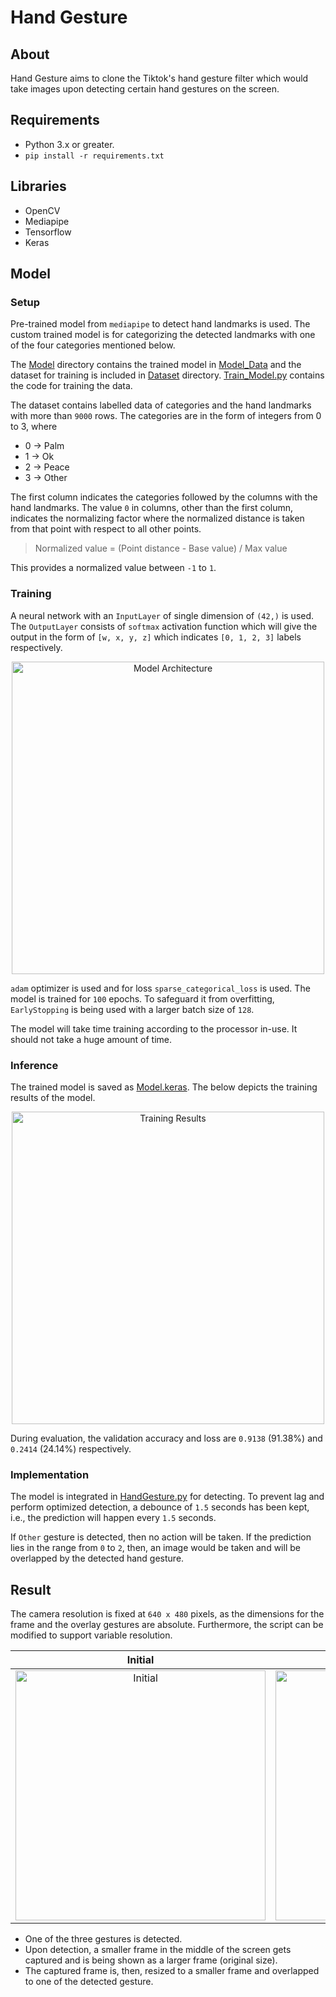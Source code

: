 # Hand Gesture
## About
Hand Gesture aims to clone the Tiktok's hand gesture filter which would take images upon detecting certain hand gestures on the screen.

## Requirements
- Python 3.x or greater.
- `pip install -r requirements.txt`

## Libraries
- OpenCV
- Mediapipe
- Tensorflow
- Keras

## Model
### Setup
Pre-trained model from `mediapipe` to detect hand landmarks is used. The custom trained model is for categorizing the detected landmarks with one of the four categories mentioned below.

The [Model](Hand_Gesture/Model) directory contains the trained model in [Model_Data](Hand_Gesture/Model/Model_Data) and the dataset for training is included in 
[Dataset](Hand_Gesture/Model/Dataset) directory. [Train_Model.py](Hand_Gesture/Model/Train_Model.py) contains the code for training the data.

The dataset contains labelled data of categories and the hand landmarks with more than `9000` rows. The categories are in the form of integers from 0 to 3, where
- 0 -> Palm
- 1 -> Ok
- 2 -> Peace
- 3 -> Other

The first column indicates the categories followed by the columns with the hand landmarks. The value `0` in columns, other than the first column, indicates the normalizing factor where the normalized distance is taken from that point with respect to all other points.

> Normalized value = (Point distance - Base value) / Max value

This provides a normalized value between `-1` to `1`.

### Training
A neural network with an `InputLayer` of single dimension of `(42,)` is used. The `OutputLayer` consists of `softmax` activation function which will give
the output in the form of `[w, x, y, z]` which indicates `[0, 1, 2, 3]` labels respectively.

<p align=center><img src="https://github.com/SAM-DEV007/Project-Guidance/assets/60264918/5401bee0-333d-4f27-bc51-9846ad50d037" alt="Model Architecture" height=500 />

`adam` optimizer is used and for loss `sparse_categorical_loss` is used.
The model is trained for `100` epochs. To safeguard it from overfitting, `EarlyStopping` is being used with a larger batch size of `128`.

The model will take time training according to the processor in-use. It should not take a huge amount of time.

### Inference
The trained model is saved as [Model.keras](Hand_Gesture/Model/Model_Data/Model.keras). The below depicts the training results of the model.

<p align=center><img src="https://github.com/SAM-DEV007/Project-Guidance/assets/60264918/f2206faf-9425-4c3a-a3d6-c05c1de16cb3" alt="Training Results" height=500 />

During evaluation, the validation accuracy and loss are `0.9138` (91.38%) and `0.2414` (24.14%) respectively.

### Implementation
The model is integrated in [HandGesture.py](Hand_Gesture/HandGesture.py) for detecting. To prevent lag and perform optimized detection, a debounce of `1.5` seconds has been kept, i.e., the prediction will happen every `1.5` seconds.

If `Other` gesture is detected, then no action will be taken. If the prediction lies in the range from `0` to `2`, then, an image would be taken and will be overlapped by the detected hand gesture.

## Result
The camera resolution is fixed at `640 x 480` pixels, as the dimensions for the frame and the overlay gestures are absolute. Furthermore, the script can be modified to support variable resolution.

<div align="center">
  
| Initial | Final |
| :-: | :-:
| <img src="https://github.com/SAM-DEV007/Project-Guidance/assets/60264918/812d0808-59ac-4ecd-92f9-eacaf47a148b" alt="Initial" height=400 width=400 /> | <img src="https://github.com/SAM-DEV007/Project-Guidance/assets/60264918/366c830d-9994-4614-92b4-3a23cd0d9e11" alt="Final" height=400 width=400 /> |

</div>

- One of the three gestures is detected.
- Upon detection, a smaller frame in the middle of the screen gets captured and is being shown as a larger frame (original size).
- The captured frame is, then, resized to a smaller frame and overlapped to one of the detected gesture.

